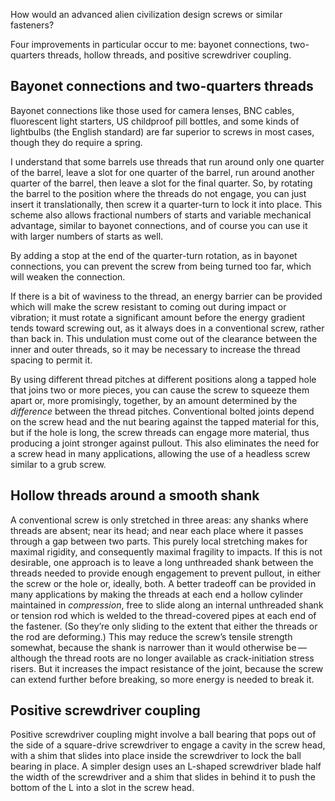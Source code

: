 How would an advanced alien civilization design screws or similar
fasteners?

Four improvements in particular occur to me: bayonet connections,
two-quarters threads, hollow threads, and positive screwdriver
coupling.

Bayonet connections and two-quarters threads
--------------------------------------------

Bayonet connections like those used for camera lenses, BNC cables,
fluorescent light starters, US childproof pill bottles,
and some kinds of lightbulbs (the English
standard) are far superior to screws in most cases, though they do
require a spring.

I understand that some barrels use threads that run around only one
quarter of the barrel, leave a slot for one quarter of the barrel, run
around another quarter of the barrel, then leave a slot for the final
quarter.  So, by rotating the barrel to the position where the threads
do not engage, you can just insert it translationally, then screw it a
quarter-turn to lock it into place.  This scheme also allows
fractional numbers of starts and variable mechanical advantage,
similar to bayonet connections, and of course you can use it with
larger numbers of starts as well.

By adding a stop at the end of the quarter-turn rotation, as in
bayonet connections, you can prevent the screw from being turned too
far, which will weaken the connection.

If there is a bit of waviness to the thread, an energy barrier can be
provided which will make the screw resistant to coming out during
impact or vibration; it must rotate a significant amount before the
energy gradient tends toward screwing out, as it always does in a
conventional screw, rather than back in.  This undulation must come
out of the clearance between the inner and outer threads, so it may be
necessary to increase the thread spacing to permit it.

By using different thread pitches at different positions along a
tapped hole that joins two or more pieces, you can cause the screw to
squeeze them apart or, more promisingly, together, by an amount
determined by the *difference* between the thread pitches.
Conventional bolted joints depend on the screw head and the nut
bearing against the tapped material for this, but if the hole is long,
the screw threads can engage more material, thus producing a joint
stronger against pullout.  This also eliminates the need for a screw
head in many applications, allowing the use of a headless screw
similar to a grub screw.

Hollow threads around a smooth shank
------------------------------------

A conventional screw is only stretched in three areas: any shanks
where threads are absent; near its head; and near each place where it
passes through a gap between two parts.  This purely local stretching
makes for maximal rigidity, and consequently maximal fragility to
impacts.  If this is not desirable, one approach is to leave a long
unthreaded shank between the threads needed to provide enough
engagement to prevent pullout, in either the screw or the hole or,
ideally, both.  A better tradeoff can be provided in many applications
by making the threads at each end a hollow cylinder maintained in
*compression*, free to slide along an internal unthreaded shank or
tension rod which is welded to the thread-covered pipes at each end of
the fastener.  (So they’re only sliding to the extent that either the
threads or the rod are deforming.)  This may reduce the screw’s
tensile strength somewhat, because the shank is narrower than it would
otherwise be — although the thread roots are no longer available as
crack-initiation stress risers.  But it increases the impact
resistance of the joint, because the screw can extend further before
breaking, so more energy is needed to break it.

Positive screwdriver coupling
-----------------------------

Positive screwdriver coupling might involve a ball bearing that pops
out of the side of a square-drive screwdriver to engage a cavity in
the screw head, with a shim that slides into place inside the
screwdriver to lock the ball bearing in place.  A simpler design uses
an L-shaped screwdriver blade half the width of the screwdriver and a
shim that slides in behind it to push the bottom of the L into a slot
in the screw head.
